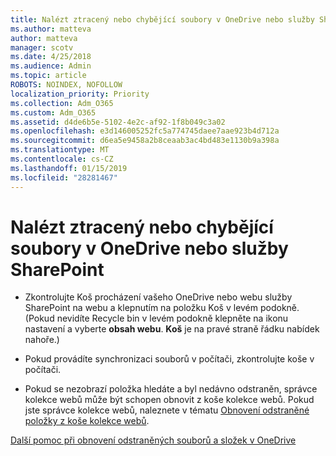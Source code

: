```yaml
---
title: Nalézt ztracený nebo chybějící soubory v OneDrive nebo služby SharePoint
ms.author: matteva
author: matteva
manager: scotv
ms.date: 4/25/2018
ms.audience: Admin
ms.topic: article
ROBOTS: NOINDEX, NOFOLLOW
localization_priority: Priority
ms.collection: Adm_O365
ms.custom: Adm_O365
ms.assetid: d4de6b5e-5102-4e2c-af92-1f8b049c3a02
ms.openlocfilehash: e3d146005252fc5a774745daee7aae923b4d712a
ms.sourcegitcommit: d6ea5e9458a2b8ceaab3ac4bd483e1130b9a398a
ms.translationtype: MT
ms.contentlocale: cs-CZ
ms.lasthandoff: 01/15/2019
ms.locfileid: "28281467"
---
```

# <a name="find-lost-or-missing-files-in-onedrive-or-sharepoint"></a>Nalézt ztracený nebo chybějící soubory v OneDrive nebo služby SharePoint

- Zkontrolujte Koš procházení vašeho OneDrive nebo webu služby SharePoint na webu a klepnutím na položku Koš v levém podokně. (Pokud nevidíte Recycle bin v levém podokně klepněte na ikonu nastavení a vyberte **obsah webu**. **Koš** je na pravé straně řádku nabídek nahoře.) 
    
- Pokud provádíte synchronizaci souborů v počítači, zkontrolujte koše v počítači. 
    
- Pokud se nezobrazí položka hledáte a byl nedávno odstraněn, správce kolekce webů může být schopen obnovit z koše kolekce webů. Pokud jste správce kolekce webů, naleznete v tématu [Obnovení odstraněné položky z koše kolekce webů](https://go.microsoft.com/fwlink/?linkid=866439).
    
[Další pomoc při obnovení odstraněných souborů a složek v OneDrive](https://go.microsoft.com/fwlink/?linkid=872872)
  

